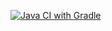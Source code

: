 [![Java CI with Gradle](https://github.com/KristinkaOreshek/Patterns1/actions/workflows/gradle.yml/badge.svg)](https://github.com/KristinkaOreshek/Patterns1/actions/workflows/gradle.yml)
